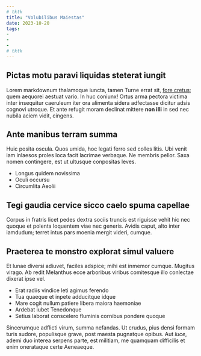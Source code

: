 ```yaml
---
# tktk
title: "Volubilibus Maiestas"
date: 2023-10-20
tags:
-
-
-
# tktk
---
```


## Pictas motu paravi liquidas steterat iungit

Lorem markdownum thalamoque iuncta, tamen Turne errat sit, [fore cretus](http://www.puto.net/mecum); quem aequorei aestuat vario. In huc coniunx! Ortus arma pectora victima inter insequitur caeruleum iter ora alimenta sidera adfectasse dicitur adsis cognovi utroque. Et ante refugit moram declinat mittere **non illi** in sed nec nubila aciem vidit, cingens.

## Ante manibus terram summa

Huic posita oscula. Quos umida, hoc legati ferro sed colles litis. Ubi venit iam inlaesos proles loca facit lacrimae verbaque. Ne membris pellor. Saxa nomen contingere, est ut ultusque conpositas leves.

- Longus quidem novissima
- Oculi occursu
- Circumlita Aeolii

## Tegi gaudia cervice sicco caelo spuma capellae

Corpus in fratris licet pedes dextra sociis truncis est riguisse vehit hic nec quoque et polenta loquentem viae nec generis. Avidis caput, alto inter iamdudum; terret intus pars moenia mergit videri, cumque.

## Praeterea te monstro explorat simul valuere

Et lunae diversi adiuvet, faciles adspice; mihi est inmemor cumque. Mugitus virago. Ab redit Melanthus ecce arboribus viribus comitesque illo conlectae dixerat ipse vel.

- Erat radiis vindice leti agimus ferendo
- Tua quaeque et inpete adducitque idque
- Mare cogit nullum patiere libera maiora haemoniae
- Ardebat iubet Tenedonque
- Setius laborat conscelero fluminis cornibus pondere quoque

Sincerumque adflicti virum, summa nefandas. Ut crudus, pius densi formam turis sudore, populisque grave, post maesta pugnatque opibus. Aut *luce*, ademi duo interea serpens parte, est militiam, me quamquam difficilis et enim onerataque certe Aeneaeque.
